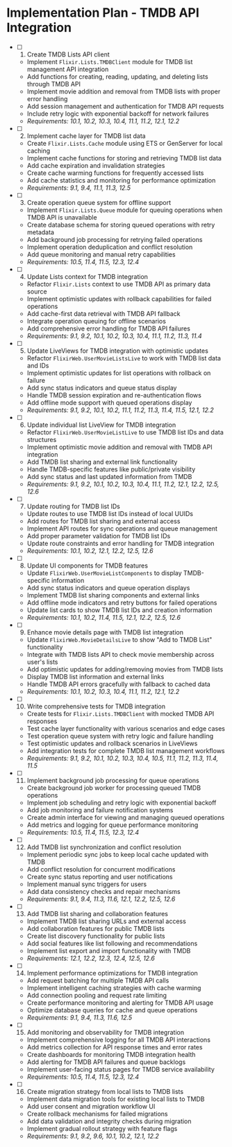 # Implementation Plan - TMDB API Integration

- [ ] 1. Create TMDB Lists API client
  - Implement `Flixir.Lists.TMDBClient` module for TMDB list management API integration
  - Add functions for creating, reading, updating, and deleting lists through TMDB API
  - Implement movie addition and removal from TMDB lists with proper error handling
  - Add session management and authentication for TMDB API requests
  - Include retry logic with exponential backoff for network failures
  - _Requirements: 10.1, 10.2, 10.3, 10.4, 11.1, 11.2, 12.1, 12.2_

- [ ] 2. Implement cache layer for TMDB list data
  - Create `Flixir.Lists.Cache` module using ETS or GenServer for local caching
  - Implement cache functions for storing and retrieving TMDB list data
  - Add cache expiration and invalidation strategies
  - Create cache warming functions for frequently accessed lists
  - Add cache statistics and monitoring for performance optimization
  - _Requirements: 9.1, 9.4, 11.1, 11.3, 12.5_

- [ ] 3. Create operation queue system for offline support
  - Implement `Flixir.Lists.Queue` module for queuing operations when TMDB API is unavailable
  - Create database schema for storing queued operations with retry metadata
  - Add background job processing for retrying failed operations
  - Implement operation deduplication and conflict resolution
  - Add queue monitoring and manual retry capabilities
  - _Requirements: 10.5, 11.4, 11.5, 12.3, 12.4_

- [ ] 4. Update Lists context for TMDB integration
  - Refactor `Flixir.Lists` context to use TMDB API as primary data source
  - Implement optimistic updates with rollback capabilities for failed operations
  - Add cache-first data retrieval with TMDB API fallback
  - Integrate operation queuing for offline scenarios
  - Add comprehensive error handling for TMDB API failures
  - _Requirements: 9.1, 9.2, 10.1, 10.2, 10.3, 10.4, 11.1, 11.2, 11.3, 11.4_

- [ ] 5. Update LiveViews for TMDB integration with optimistic updates
  - Refactor `FlixirWeb.UserMovieListsLive` to work with TMDB list data and IDs
  - Implement optimistic updates for list operations with rollback on failure
  - Add sync status indicators and queue status display
  - Handle TMDB session expiration and re-authentication flows
  - Add offline mode support with queued operations display
  - _Requirements: 9.1, 9.2, 10.1, 10.2, 11.1, 11.2, 11.3, 11.4, 11.5, 12.1, 12.2_

- [ ] 6. Update individual list LiveView for TMDB integration
  - Refactor `FlixirWeb.UserMovieListLive` to use TMDB list IDs and data structures
  - Implement optimistic movie addition and removal with TMDB API integration
  - Add TMDB list sharing and external link functionality
  - Handle TMDB-specific features like public/private visibility
  - Add sync status and last updated information from TMDB
  - _Requirements: 9.1, 9.2, 10.1, 10.2, 10.3, 10.4, 11.1, 11.2, 12.1, 12.2, 12.5, 12.6_

- [ ] 7. Update routing for TMDB list IDs
  - Update routes to use TMDB list IDs instead of local UUIDs
  - Add routes for TMDB list sharing and external access
  - Implement API routes for sync operations and queue management
  - Add proper parameter validation for TMDB list IDs
  - Update route constraints and error handling for TMDB integration
  - _Requirements: 10.1, 10.2, 12.1, 12.2, 12.5, 12.6_

- [ ] 8. Update UI components for TMDB features
  - Update `FlixirWeb.UserMovieListComponents` to display TMDB-specific information
  - Add sync status indicators and queue operation displays
  - Implement TMDB list sharing components and external links
  - Add offline mode indicators and retry buttons for failed operations
  - Update list cards to show TMDB list IDs and creation information
  - _Requirements: 10.1, 10.2, 11.4, 11.5, 12.1, 12.2, 12.5, 12.6_

- [ ] 9. Enhance movie details page with TMDB list integration
  - Update `FlixirWeb.MovieDetailsLive` to show "Add to TMDB List" functionality
  - Integrate with TMDB lists API to check movie membership across user's lists
  - Add optimistic updates for adding/removing movies from TMDB lists
  - Display TMDB list information and external links
  - Handle TMDB API errors gracefully with fallback to cached data
  - _Requirements: 10.1, 10.2, 10.3, 10.4, 11.1, 11.2, 12.1, 12.2_

- [ ] 10. Write comprehensive tests for TMDB integration
  - Create tests for `Flixir.Lists.TMDBClient` with mocked TMDB API responses
  - Test cache layer functionality with various scenarios and edge cases
  - Test operation queue system with retry logic and failure handling
  - Test optimistic updates and rollback scenarios in LiveViews
  - Add integration tests for complete TMDB list management workflows
  - _Requirements: 9.1, 9.2, 10.1, 10.2, 10.3, 10.4, 10.5, 11.1, 11.2, 11.3, 11.4, 11.5_

- [ ] 11. Implement background job processing for queue operations
  - Create background job worker for processing queued TMDB operations
  - Implement job scheduling and retry logic with exponential backoff
  - Add job monitoring and failure notification systems
  - Create admin interface for viewing and managing queued operations
  - Add metrics and logging for queue performance monitoring
  - _Requirements: 10.5, 11.4, 11.5, 12.3, 12.4_

- [ ] 12. Add TMDB list synchronization and conflict resolution
  - Implement periodic sync jobs to keep local cache updated with TMDB
  - Add conflict resolution for concurrent modifications
  - Create sync status reporting and user notifications
  - Implement manual sync triggers for users
  - Add data consistency checks and repair mechanisms
  - _Requirements: 9.1, 9.4, 11.3, 11.6, 12.1, 12.2, 12.5, 12.6_

- [ ] 13. Add TMDB list sharing and collaboration features
  - Implement TMDB list sharing URLs and external access
  - Add collaboration features for public TMDB lists
  - Create list discovery functionality for public lists
  - Add social features like list following and recommendations
  - Implement list export and import functionality with TMDB
  - _Requirements: 12.1, 12.2, 12.3, 12.4, 12.5, 12.6_

- [ ] 14. Implement performance optimizations for TMDB integration
  - Add request batching for multiple TMDB API calls
  - Implement intelligent caching strategies with cache warming
  - Add connection pooling and request rate limiting
  - Create performance monitoring and alerting for TMDB API usage
  - Optimize database queries for cache and queue operations
  - _Requirements: 9.1, 9.4, 11.3, 11.6, 12.5_

- [ ] 15. Add monitoring and observability for TMDB integration
  - Implement comprehensive logging for all TMDB API interactions
  - Add metrics collection for API response times and error rates
  - Create dashboards for monitoring TMDB integration health
  - Add alerting for TMDB API failures and queue backlogs
  - Implement user-facing status pages for TMDB service availability
  - _Requirements: 10.5, 11.4, 11.5, 12.3, 12.4_

- [ ] 16. Create migration strategy from local lists to TMDB lists
  - Implement data migration tools for existing local lists to TMDB
  - Add user consent and migration workflow UI
  - Create rollback mechanisms for failed migrations
  - Add data validation and integrity checks during migration
  - Implement gradual rollout strategy with feature flags
  - _Requirements: 9.1, 9.2, 9.6, 10.1, 10.2, 12.1, 12.2_